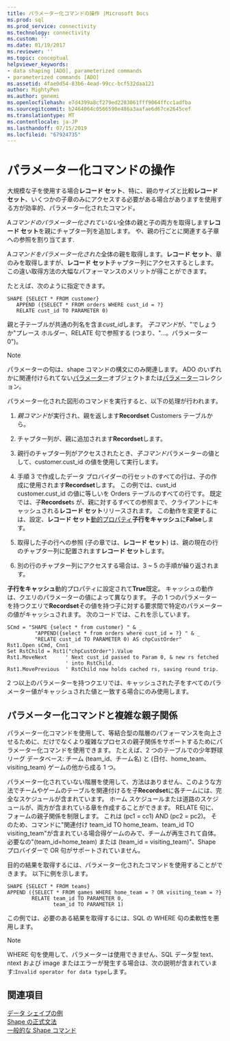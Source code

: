 ```yaml
---
title: パラメーター化コマンドの操作 |Microsoft Docs
ms.prod: sql
ms.prod_service: connectivity
ms.technology: connectivity
ms.custom: ''
ms.date: 01/19/2017
ms.reviewer: ''
ms.topic: conceptual
helpviewer_keywords:
- data shaping [ADO], parameterized commands
- parameterized commands [ADO]
ms.assetid: 4fae0d54-83b6-4ead-99cc-bcf532daa121
author: MightyPen
ms.author: genemi
ms.openlocfilehash: e7d4399a8cf279ed2283061fff9064ffcc1adfba
ms.sourcegitcommit: b2464064c0566590e486a3aafae6d67ce2645cef
ms.translationtype: MT
ms.contentlocale: ja-JP
ms.lasthandoff: 07/15/2019
ms.locfileid: "67924735"
---
```

# <a name="operation-of-parameterized-commands"></a>パラメーター化コマンドの操作
大規模な子を使用する場合**レコード セット**、特に、親のサイズと比較**レコード セット**、いくつかの子章のみにアクセスする必要がある場合がありますを使用する方が効率的、パラメーター化されたコマンド。  
  
 A*コマンドのパラメーター化されていない*全体の親と子の両方を取得します**レコード セット**を親にチャプター列を追加します。 や、親の行ごとに関連する子章への参照を割り当てます.  
  
 A*コマンドをパラメーター化された*全体の親を取得します。**レコード セット**、章のみを取得しますが、**レコード セット**チャプター列にアクセスするとします。 この違い取得方法の大幅なパフォーマンスのメリットが得ことができます。  
  
 たとえば、次のように指定できます。  
  
```  
SHAPE {SELECT * FROM customer}   
   APPEND ({SELECT * FROM orders WHERE cust_id = ?}   
   RELATE cust_id TO PARAMETER 0)  
```  
  
 親と子テーブルが共通の列名を含ま*cust_id*します。 *子コマンド*が、"でしょうか"プレース ホルダー、RELATE 句で参照する (つまり、"…。パラメーター 0")。  
  
> [!NOTE]
>  パラメーターの句は、shape コマンドの構文にのみ関連します。 ADO のいずれかに関連付けられてない[パラメーター](../../../ado/reference/ado-api/parameter-object.md)オブジェクトまたは[パラメーター](../../../ado/reference/ado-api/parameters-collection-ado.md)コレクション。  
  
 パラメーター化された図形のコマンドを実行すると、以下の処理が行われます。  
  
1.  *親コマンド*が実行され、親を返します**Recordset** Customers テーブルから。  
  
2.  チャプター列が、親に追加されます**Recordset**します。  
  
3.  親行のチャプター列がアクセスされたとき、*子コマンド*パラメーターの値として、customer.cust_id の値を使用して実行します。  
  
4.  手順 3 で作成したデータ プロバイダーの行セットのすべての行は、子の作成に使用されます**Recordset**します。 この例では、cust_id customer.cust_id の値に等しいを Orders テーブルのすべての行です。 既定では、子**Recordset**s が、親に対するすべての参照まで、クライアントにキャッシュされる**レコード セット**リリースされます。 この動作を変更するには、設定、**レコード セット**[動的プロパティ](../../../ado/reference/ado-api/ado-dynamic-property-index.md)**子行をキャッシュ**に**False**します。  
  
5.  取得した子の行への参照 (子の章では、**レコード セット**) は、親の現在の行のチャプター列に配置されます**レコード セット**します。  
  
6.  別の行のチャプター列にアクセスする場合は、3 ~ 5 の手順が繰り返されます。  
  
 **子行をキャッシュ**動的プロパティに設定されて**True**既定。 キャッシュの動作は、クエリのパラメーターの値によって異なります。 子の 1 つのパラメーターを持つクエリで**Recordset**その値を持つ子に対する要求間で特定のパラメーターの値がキャッシュされます。 次のコードでは、これを示しています。  
  
```  
SCmd = "SHAPE {select * from customer} " & _  
         "APPEND({select * from orders where cust_id = ?} " & _  
         "RELATE cust_id TO PARAMETER 0) AS chpCustOrder"  
Rst1.Open sCmd, Cnn1  
Set RstChild = Rst1("chpCustOrder").Value  
Rst1.MoveNext      ' Next cust_id passed to Param 0, & new rs fetched   
                   ' into RstChild.  
Rst1.MovePrevious  ' RstChild now holds cached rs, saving round trip.  
```  
  
 2 つ以上のパラメーターを持つクエリでは、キャッシュされた子をすべてのパラメーター値がキャッシュされた値と一致する場合にのみ使用します。  
  
## <a name="parameterized-commands-and-complex-parent-child-relations"></a>パラメーター化コマンドと複雑な親子関係  
 パラメーター化コマンドを使用して、等結合型の階層のパフォーマンスを向上させるために、だけでなくより複雑なプロセスの親子関係をサポートするためにパラメーター化コマンドを使用できます。 たとえば、2 つのテーブルでの少年野球リーグ データベース: チーム (team_id、チーム名) と (日付、home_team、visiting_team) ゲームの他から成る 1 つ。  
  
 パラメーター化されていない階層を使用して、方法はありません、このような方法でチームやゲームのテーブルを関連付けるを子**Recordset**に各チームには、完全なスケジュールが含まれています。 ホーム スケジュールまたは道路のスケジュールが、両方が含まれている章を作成することができます。 RELATE 句に、フォームの親子関係を制限します。 これは (pc1 = cc1) AND (pc2 = pc2)。 そのため、コマンドに"関連付け team_id TO home_team、team_id TO visiting_team"が含まれている場合得ゲームのみで、チームが再生されて自体。 必要なの"(team_id=home_team) または (team_id = visiting_team)"、Shape プロバイダーで OR 句がサポートされていません。  
  
 目的の結果を取得するには、パラメーター化されたコマンドを使用することができます。 以下に例を示します。  
  
```  
SHAPE {SELECT * FROM teams}   
APPEND ({SELECT * FROM games WHERE home_team = ? OR visiting_team = ?}   
        RELATE team_id TO PARAMETER 0,   
               team_id TO PARAMETER 1)   
```  
  
 この例では、必要のある結果を取得するには、SQL の WHERE 句の柔軟性を悪用します。  
  
> [!NOTE]
>  WHERE 句を使用して、パラメーターは使用できません、SQL データ型 text、ntext および image またはエラーが発生する場合は、次の説明が含まれています:`Invalid operator for data type`します。  
  
## <a name="see-also"></a>関連項目  
 [データ シェイプの例](../../../ado/guide/data/data-shaping-example.md)   
 [Shape の正式文法](../../../ado/guide/data/formal-shape-grammar.md)   
 [一般的な Shape コマンド](../../../ado/guide/data/shape-commands-in-general.md)

